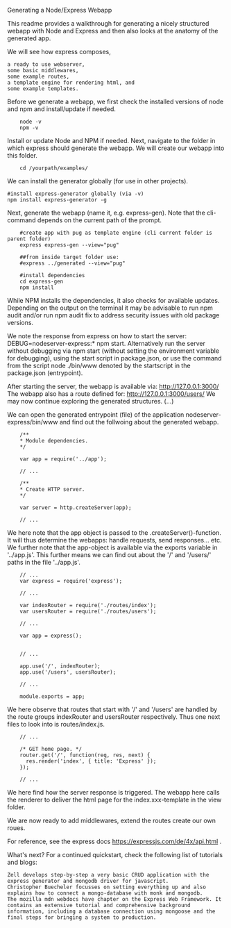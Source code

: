 
Generating a Node/Express Webapp

This readme provides a walkthrough for generating a nicely structured webapp with Node and Express and then also looks at the anatomy of the generated app.

We will see how express composes,

    a ready to use webserver,
    some basic middlewares,
    some example routes,
    a template engine for rendering html, and
    some example templates.

Before we generate a webapp, we first check the installed versions of node and npm and install/update if needed.


        node -v
        npm -v



Install or update Node and NPM if needed. Next, navigate to the folder in which express should generate the webapp. We will create our webapp into this folder.


        cd /yourpath/examples/



We can install the generator globally (for use in other projects).


    #install express-generator globally (via -v)
    npm install express-generator -g



Next, generate the webapp (name it, e.g. express-gen). Note that the cli-command depends on the current path of the prompt.


        #create app with pug as template engine (cli current folder is parent folder)
        express express-gen --view="pug"

        ##from inside target folder use:
        #express ../generated --view="pug"

        #install dependencies
        cd express-gen
        npm install



While NPM installs the dependencies, it also checks for available updates. Depending on the output on the terminal it may be advisable to run npm audit and/or run npm audit fix to address security issues with old package versions.

We note the response from express on how to start the server:
DEBUG=nodeserver-express:* npm start.
Alternatively run the server without debugging via npm start (without setting the environment variable for debugging), using the start script in package.json,
or use the command from the script node ./bin/www denoted by the startscript in the package.json (entrypoint).

After starting the server, the webapp is available via: http://127.0.0.1:3000/
The webapp also has a route defined for: http://127.0.0.1:3000/users/
We may now continue exploring the generated structures. (...)

We can open the generated entrypoint (file) of the application nodeserver-express/bin/www and find out the follwoing about the generated webapp.


        /**
        * Module dependencies.
        */

        var app = require('../app');

        // ...

        /**
        * Create HTTP server.
        */

        var server = http.createServer(app);

        // ...




We here note that the app object is passed to the .createServer()-function. It will thus determine the webapps: handle requests, send responses... etc. We further note that the app-object is available via the exports variable in '../app.js'. This further means we can find out about the '/' and '/users/' paths in the file '../app.js'.


        // ...
        var express = require('express');

        // ...

        var indexRouter = require('./routes/index');
        var usersRouter = require('./routes/users');

        // ...

        var app = express();


        // ...

        app.use('/', indexRouter);
        app.use('/users', usersRouter);

        // ...

        module.exports = app;




We here observe that routes that start with '/' and '/users' are handled by the route groups indexRouter and usersRouter respectively. Thus one next files to look into is routes/index.js.


        // ...

        /* GET home page. */
        router.get('/', function(req, res, next) {
          res.render('index', { title: 'Express' });
        });

        // ...



We here find how the server response is triggered. The webapp here calls the renderer to deliver the html page for the index.xxx-template in the view folder.

We are now ready to add middlewares, extend the routes create our own roues.

For reference, see the express docs https://expressjs.com/de/4x/api.html .

What's next? For a continued quickstart, check the following list of tutorials and blogs:

    Zell develops step-by-step a very basic CRUD application with the express generator and mongodb driver for javascript.
    Christopher Buecheler focusses on setting everything up and also explains how to connect a mongo-database with monk and mongodb.
    The mozilla mdn webdocs have chapter on the Express Web Framework. It contains an extensive tutorial and comprehensive background information, including a database connection using mongoose and the final steps for bringing a system to production.
